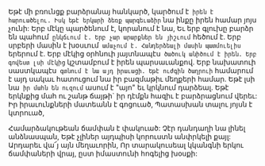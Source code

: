 
Եթէ մի բռունցք բարձրանայ հանկարծ, կարծում
է` իրեն է հարուածելու.
Իսկ եթէ երկարի ձեռք պարգեւաձիր` նա ինքը
իրեն համար յոյս չունի:
Երբ մէկը պարծենում է, կորանում է նա,
Եւ երբ գլուխը բարձր են պահում` ընկճւում է.
Երբ չար արարքներ են յիշւում` հեծում է.
Երբ սրբերի մասին է խօսւում` ամաչում է.
Հանդերձեալի մասին պատմուելիս` երերում է.
Երբ մէկից օրհնուի յայտնապէս` ծածուկ անիծում
է իրեն.
Երբ գովեստ լսի մէկից` կշտամբում է իրեն
պարսաւանքով.
Երբ նախատուի սաստկապէս` գտնում է նա այդ
իրաւացի.
Եթէ ուժգին ծաղրուի` համարում է այդ սակաւ
հատուցում նա իր բազմաթիւ մեղքերի համար.
Եթէ լսի նա` իր մահն են ուզում` ասում է
"այո" եւ կրկնում դարձեալ.
Եթէ երկնքից մահ ու շանթ ճայթի` իր դէմքն հազիւ
է բարձրացնում վերեւ:
Իր իրաւունքների մատեանն է գոցուած,
Պատասխան տալու յոյսն է կտրուած,


Համարձակութեան ճամփան է փակուած:
Չէր դանդաղի նա լինել անձնասպան,
Եթէ չլիներ այդպիսի կորուստն անփրկելի քայլ:
Արդարեւ վա՜յ այն մեղաւորին,
Որ տարակուսեալ կկանգնի երկու ճամփաների
վրայ, ըստ իմաստունի հոգելից խօսքի:
